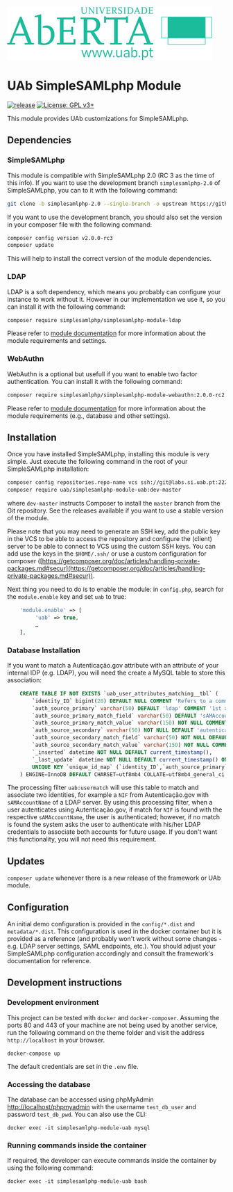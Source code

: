 ![Universidade Aberta](public/assets/img/UAb.svg )

# UAb SimpleSAMLphp Module <!-- omit in toc -->

[![release](https://labs.si.uab.pt/dsi/simplesamlphp-module-uab/-/badges/release.svg)](https://labs.si.uab.pt/dsi/simplesamlphp-module-uab/-/releases/permalink/latest) [![License: GPL v3+](https://img.shields.io/badge/License-GPL%20v3%2B-blue.svg)](https://www.gnu.org/licenses/gpl-3.0)


This module provides UAb customizations for SimpleSAMLphp.

## Dependencies

### SimpleSAMLphp

This module is compatible with SimpleSAMLphp 2.0 (RC 3 as the time of this info). If you want to use the development branch `simplesamlphp-2.0` of SimpleSAMLphp, you can to it with the following command: 
```bash
git clone -b simplesamlphp-2.0 --single-branch -o upstream https://github.com/simplesamlphp/simplesamlphp.git
```

If you want to use the development branch, you should also set the version in your composer file with the following command: 
```bash
composer config version v2.0.0-rc3
composer update
```

This will help to install the correct version of the module dependencies. 

### LDAP

LDAP is a soft dependency, which means you probably can configure your instance to work without it. However in our implementation we use it, so you can install it with the following command: 
```bash
composer require simplesamlphp/simplesamlphp-module-ldap
```
Please refer to [module documentation](https://github.com/simplesamlphp/simplesamlphp-module-ldap) for more information about the module requirements and settings.

### WebAuthn

WebAuthn is a optional but usefull if you want to enable two factor authentication. You can install it with the following command: 
```bash
composer require simplesamlphp/simplesamlphp-module-webauthn:2.0.0-rc2
```

Please refer to [module documentation](https://github.com/simplesamlphp/simplesamlphp-module-webauthn) for more information about the module requirements (e.g., database and other settings).

## Installation

Once you have installed SimpleSAMLphp, installing this module is very simple.
Just execute the following command in the root of your SimpleSAMLphp
installation:

```bash
composer config repositories.repo-name vcs ssh://git@labs.si.uab.pt:2222/dsi/simplesamlphp-module-uab.git
composer require uab/simplesamlphp-module-uab:dev-master
```

where `dev-master` instructs Composer to install the `master` branch from the
Git repository. See the releases available if you want to use a stable version of the module. 

Please note that you may need to generate an SSH key, add the public key in the VCS to be able to access the repository and configure the (client) server to be able to connect to VCS using the custom SSH keys. You can add use the keys in the `$HOME/.ssh/` or use a custom configuration for composer ([https://getcomposer.org/doc/articles/handling-private-packages.md#secur](https://getcomposer.org/doc/articles/handling-private-packages.md#secur)). 

Next thing you need to do is to enable the module: in `config.php`,
search for the `module.enable` key and set `uab` to true:

```php
    'module.enable' => [
         'uab' => true,
         …
    ],
```

### Database Installation

If you want to match a Autenticação.gov attribute with an attribute of your internal IDP (e.g. LDAP), you will need the create a MySQL table to store this association: 
```sql
    CREATE TABLE IF NOT EXISTS `uab_user_attributes_matching__tbl` (
        `identity_ID` bigint(20) DEFAULT NULL COMMENT 'Refers to a common ID (if aplicable)',
        `auth_source_primary` varchar(50) DEFAULT 'ldap' COMMENT '1st attribute source',
        `auth_source_primary_match_field` varchar(50) DEFAULT 'sAMAccountName' COMMENT '1st attribute to match',
        `auth_source_primary_match_value` varchar(150) NOT NULL COMMENT '1st attribute value to match',
        `auth_source_secondary` varchar(50) NOT NULL DEFAULT 'autenticacao_gov' COMMENT '2nd attribute source',
        `auth_source_secondary_match_field` varchar(50) NOT NULL DEFAULT 'NIF' COMMENT '2nd attribute to match',
        `auth_source_secondary_match_value` varchar(150) NOT NULL COMMENT '2nd attribute to match',
        `_inserted` datetime NOT NULL DEFAULT current_timestamp(),
        `_last_update` datetime NOT NULL DEFAULT current_timestamp() ON UPDATE current_timestamp(),
        UNIQUE KEY `unique_id_map` (`identity_ID`,`auth_source_primary`,`auth_source_primary_match_field`,`auth_source_primary_match_value`,`auth_source_secondary`,`auth_source_secondary_match_field`,`auth_source_secondary_match_value`)
    ) ENGINE=InnoDB DEFAULT CHARSET=utf8mb4 COLLATE=utf8mb4_general_ci COMMENT='Associate attributes of multiple IDP identities';
```

The processing filter `uab:usermatch` will use this table to match and associate two identities, for example a `NIF` from Autenticação.gov with `sAMAccountName` of a LDAP server. By using this processing filter, when a user autenticates using Autenticação.gov, if match for `NIF` is found with the respective `sAMAccountName`, the user is authenticated; however, if no match is found the system asks the user to authenticate with his/her LDAP credentials to associate both accounts for future usage. If you don't want this functionality, you will not need this requirement. 

## Updates

`composer update` whenever there is a new release of the framework or UAb module.

## Configuration

An initial demo configuration is provided in the `config/*.dist` and  `metadata/*.dist`. This configuration is used in the docker container but it is provided as a reference (and probably won't work without some changes - e.g. LDAP server settings, SAML endpoints, etc.). You should adjust your SimpleSAMLphp configuration accordingly and consult the framework's documentation for reference. 

## Development instructions

### Development environment

This project can be tested with `docker` and `docker-composer`.
Assuming the ports 80 and 443 of your machine are not being used by another service, run the following command on the theme folder and visit the address `http://localhost` in your browser.
```console
docker-compose up
```

The default credentials are set in the `.env` file. 

### Accessing the database

The database can be accessed using phpMyAdmin [http://localhost/phpmyadmin](http://localhost/phpmyadmin) with the username `test_db_user` and password `test_db_pwd`. You can also use the CLI:

```console
docker exec -it simplesamlphp-module-uab mysql
```

### Running commands inside the container

If required, the developer can execute commands inside the container by using the following command:

```console
docker exec -it simplesamlphp-module-uab bash
```
